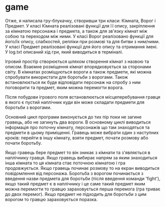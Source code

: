# game

Отже, я написала гру-блукачку, створивши три класи: Кімната, Ворог і Предмет. У класі Кімната реалізовані функції для її опису, закріплення за кімнатою персонажа і предмета, а також для зв'язку кімнат між собою та переходом між ними. У класі Ворог реалізовано функції для його/їх опису, слабкостей, репліки при розмові та для битви з ним/ними. У класі Предмет реалізовані функції для його опису та отримання імені. У log.txt описаний хід гри, який виводиться в терміналі.

Ігровий простір створюється шляхом створення кімнат з назвою та описом. Взаємне розміщення кімнат впорядковується за сторонами світу. В кімнатах розміщуються вороги а також предмети, які можна спробувати використати для боротьби з ворогами. Також встановлюється як буде відповідати персонаж на спробу з ним поговорити та предмет, яким можна перемогти ворога.

Після побудови ігрового поля встановлюється місцеперебування гравця в якого є пустий наплічник куди він може складати предмети для боротьби з ворогами.

Основний цикл програми виконується до тих пір поки не загине гравець, або не загинуть два вороги. В основному циклі виводиться інформація про поточну кімнату, персонажів що там знаходяться та предмети в цьому приміщенні. Гравець може вибрати один з наступних кроків: перейти в іншу кімнату, взяти предмет, почати розмову або почати боротьбу.

Якщо гравець бере предмет то він зникає з кімнати та з'являється в наплічнику гравця. Якщо гравець вибирає напрям за яким знаходиться інша кімната то ця кімната стає поточною кімнатою і гра продовжується. Якщо гравець починає розмову то на екран виводиться повідомлення від персонажа. Боротьба з ворогом починається з введення назви предмета для боротьби (після введення команди 'fight'), якщо такий предмет є в наплічнику і це саме такий предмет яким можна перемогти то гравцю зараховується перша перемога (гра триває до двох перемог). Якщо предмет не підходить для боротьби з цим ворогом то гравцю зараховується поразка.
